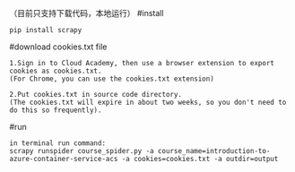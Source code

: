 （目前只支持下载代码，本地运行）
#install
```
pip install scrapy
```

#download cookies.txt file
```
1.Sign in to Cloud Academy, then use a browser extension to export cookies as cookies.txt.
(For Chrome, you can use the cookies.txt extension)

2.Put cookies.txt in source code directory. 
(The cookies.txt will expire in about two weeks, so you don't need to do this so frequently).
```

#run
```
in terminal run command:
scrapy runspider course_spider.py -a course_name=introduction-to-azure-container-service-acs -a cookies=cookies.txt -a outdir=output
```